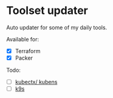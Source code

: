 # Toolset updater

Auto updater for some of my daily tools.


Available for:
- [x] Terraform
- [x] Packer

Todo:
- [ ] [kubectx/ kubens](https://github.com/ahmetb/kubectx)
- [ ] [k9s](https://github.com/derailed/k9s)
